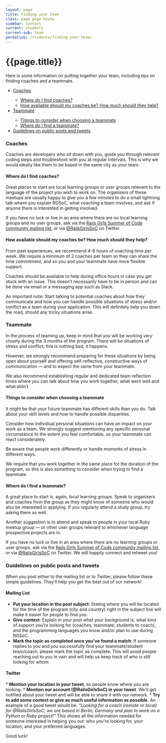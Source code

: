 ```yaml
---
layout: page
title: Finding your team
class: page page-howto
sidebar: content
current: students
current-sub: team
permalink: /students/finding-your-team/
---
```


<h1>{{page.title}}</h1>

Here is some information on putting together your team, including tips on finding coaches and a teammate.

<ul>
  <li><a href="#coaches">Coaches</a></li>
    <ul>
      <li><a href="#find-coaches">Where do I find coaches?</a></li>
      <li><a href="#coach-help">How available should my coaches be? How much should they help?</a></li>
    </ul>
  <li><a href="#teammate">Teammate</a></li>
    <ul>
      <li><a href="#choosing-teammate">Things to consider when choosing a teammate</a></li>
      <li><a href="#find-teammate">Where do I find a teammate?</a></li>
    </ul>
  <li><a href="#guidelines">Guidelines on public posts and tweets</a></li>
</ul>

<h3 id="coaches">Coaches</h3>

Coaches are developers who sit down with you, guide you through relevant coding steps and troubleshoot with you at regular intervals. This is why we would ideally like them to be based in the same city as your team.

<h4 id="find-coaches">Where do I find coaches?</h4>  

Great places to start are local learning groups or user groups relevant to the language of the project you wish to work on. The organisers of these meetups are usually happy to give you a few minutes to do a small lightning talk where you explain RGSoC, what coaching a team involves, and ask if anyone there is interested in getting involved.

If you have no luck or live in an area where there are no local learning groups and no user groups, ask via the <a href="https://groups.google.com/forum/#!forum/rails-girls-summer-of-code-community">Rails Girls Summer of Code community mailing list</a>, or via <a href="https://www.twitter.com/railsgirlssoc">@RailsGirlsSoC</a> on Twitter.

<h4 id="coach-help">How available should my coaches be? How much should they help?</h4>  

From past experiences, we recommend 4–8 hours of coaching time per week. We require a minimum of 2 coaches per team so they can share the time commitment, and so you and your teammate have more flexible support.

Coaches should be available to help during office hours in case you get stuck with an issue. This doesn’t necessarily have to be in person and can be done via email or a messaging app such as Slack.

An important note: Start talking to potential coaches about how they communicate and how you can handle possible situations of stress and/or conflict as a team during your application. This will definitely help you down the road, should any tricky situations arise.

<h3 id="teammate">Teammate</h3>

In the process of teaming up, keep in mind that you will be working very closely during the 3 months of the program. There will be situations of stress and conflict; this is nothing bad, it happens.

However, we strongly recommend preparing for these situations by being open about yourself and offering self-reflective, constructive ways of communication — and to expect the same from your teammate.

We also recommend establishing regular and dedicated team reflection times where you can talk about how you work together, what went well and what didn’t.

<h4 id="choosing-teammate">Things to consider when choosing a teammate</h4>

It might be that your future teammate has different skills than you do. Talk about your skill levels and how to handle possible disparities.

Consider how individual personal situations can have an impact on your work as a team. We strongly suggest mentioning any specific personal circumstance to the extent you feel comfortable, so your teammate can react considerately.

Be aware that people work differently or handle moments of stress in different ways.

We require that you work together in the same place for the duration of the program, so this is also something to consider when trying to find a teammate.

<h4 id="find-teammate">Where do I find a teammate?</h4>

A great place to start is, again, local learning groups. Speak to organisers and coaches from the group as they might know of someone who would also be interested in applying. If you regularly attend a study group, try asking there as well.

Another suggestion is to attend and speak to people in your local Ruby meetup group — or other user groups relevant to whichever language prospective projects are in.

If you have no luck or live in an area where there are no learning groups or user groups, ask via the <a href="https://groups.google.com/forum/#!forum/rails-girls-summer-of-code-community">Rails Girls Summer of Code community mailing list</a>, or via <a href="https://www.twitter.com/railsgirlssoc">@RailsGirlsSoC</a> on Twitter. We will happily connect and retweet you!

<h3 id="guidelines">Guidelines on public posts and tweets</h3>

When you post either to the mailing list or to Twitter, please follow these simple guidelines. They’ll help you get the best out of our network!

<h4>Mailing List</h4>

* <strong>Put your location in the post subject</strong>: Stating where you will be located for the time of the program (city and country) right in the subject line will make it easier for people to find you.
* <strong>Give context</strong>: Explain in your post what your background is, what kind of support you’re looking for (coaches, teammate, students to coach), and the programming languages you know and/or plan to use during RGSoC.
* <strong>Mark the topic as completed once you've found a match</strong>: If someone replies to you and you successfully find your teammate/student team/coach, please mark the topic as complete. This will avoid people reaching out to you in vain and will help us keep track of who is still looking for whom.

<h4>Twitter</h4>
* <strong>Mention your location in your tweet</strong>, so people know where you are looking.
* <strong>Mention our account (@RailsGirlsSoC) in your tweet</strong>. We'll get notified about your tweet and will be able to share it with our network.
* <strong>Try to add some context or give as much useful information as possible</strong>. An example of a good tweet would be: <em>“Looking for a coach (remote or local) for @RailsGirlsSoC; we are based in Berlin, Germany and plan to work on a Python or Ruby project!”</em> This shows all the information needed for someone interested in helping you out: who you're looking for, your location, and your preferred languages.

Good luck!
